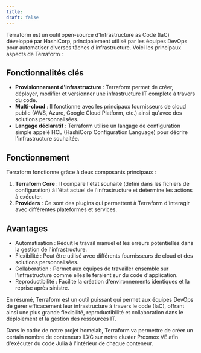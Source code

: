 ```yaml
---
title: 
draft: false
---
```

Terraform est un outil open-source d'Infrastructure as Code (IaC) développé par HashiCorp, principalement utilisé par les équipes DevOps pour automatiser diverses tâches d'infrastructure. Voici les principaux aspects de Terraform :

## Fonctionnalités clés
- **Provisionnement d'infrastructure** : Terraform permet de créer, déployer, modifier et versionner une infrastructure IT complète à travers du code.
- **Multi-cloud** : Il fonctionne avec les principaux fournisseurs de cloud public (AWS, Azure, Google Cloud Platform, etc.) ainsi qu'avec des solutions personnalisées.
- **Langage déclaratif** : Terraform utilise un langage de configuration simple appelé HCL (HashiCorp Configuration Language) pour décrire l'infrastructure souhaitée.
## Fonctionnement
Terraform fonctionne grâce à deux composants principaux :
1. **Terraform Core** : Il compare l'état souhaité (défini dans les fichiers de configuration) à l'état actuel de l'infrastructure et détermine les actions à exécuter.
2. **Providers** : Ce sont des plugins qui permettent à Terraform d'interagir avec différentes plateformes et services.
## Avantages
- Automatisation : Réduit le travail manuel et les erreurs potentielles dans la gestion de l'infrastructure.
- Flexibilité : Peut être utilisé avec différents fournisseurs de cloud et des solutions personnalisées.
- Collaboration : Permet aux équipes de travailler ensemble sur l'infrastructure comme elles le feraient sur du code d'application.
- Reproductibilité : Facilite la création d'environnements identiques et la reprise après sinistre.

En résumé, Terraform est un outil puissant qui permet aux équipes DevOps de gérer efficacement leur infrastructure à travers le code (IaC), offrant ainsi une plus grande flexibilité, reproductibilité et collaboration dans le déploiement et la gestion des ressources IT.

Dans le cadre de notre projet homelab, Terraform va permettre de créer un certain nombre de conteneurs LXC sur notre cluster Proxmox VE afin d'exécuter du code Julia à l'intérieur de chaque conteneur.

